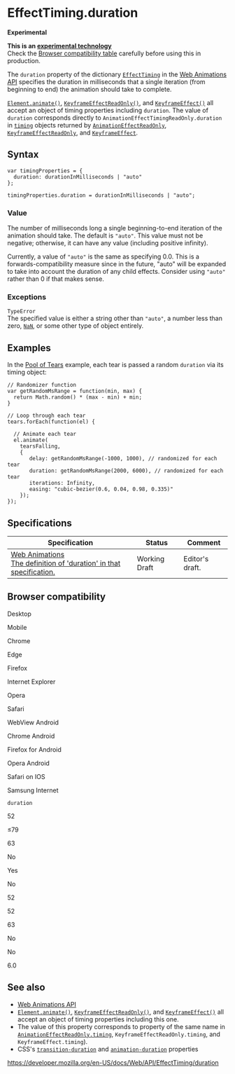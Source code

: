 EffectTiming.duration
=====================

**Experimental**

**This is an [experimental technology](https://developer.mozilla.org/en-US/docs/MDN/Guidelines/Conventions_definitions#experimental)**  
Check the [Browser compatibility table](#browser_compatibility) carefully before using this in production.

The `duration` property of the dictionary [`EffectTiming`](../effecttiming) in the [Web Animations API](../web_animations_api) specifies the duration in milliseconds that a single iteration (from beginning to end) the animation should take to complete.

[`Element.animate()`](../element/animate), [`KeyframeEffectReadOnly()`](../keyframeeffect/keyframeeffect), and [`KeyframeEffect()`](../keyframeeffect/keyframeeffect) all accept an object of timing properties including `duration`. The value of `duration` corresponds directly to <span class="page-not-created">`AnimationEffectTimingReadOnly.duration`</span> in [`timing`](../animationeffect/gettiming) objects returned by [`AnimationEffectReadOnly`](../animationeffect), [`KeyframeEffectReadOnly`](../keyframeeffect), and [`KeyframeEffect`](../keyframeeffect).

Syntax
------

    var timingProperties = {
      duration: durationInMilliseconds | "auto"
    };

    timingProperties.duration = durationInMilliseconds | "auto";

### Value

The number of milliseconds long a single beginning-to-end iteration of the animation should take. The default is `"auto"`. This value must not be negative; otherwise, it can have any value (including positive infinity).

Currently, a value of `"auto"` is the same as specifying 0.0. This is a forwards-compatibility measure since in the future, "auto" will be expanded to take into account the duration of any child effects. Consider using `"auto"` rather than 0 if that makes sense.

### Exceptions

`TypeError`  
The specified value is either a string other than `"auto"`, a number less than zero, [`NaN`](https://developer.mozilla.org/en-US/docs/Web/JavaScript/Reference/Global_Objects/NaN), or some other type of object entirely.

Examples
--------

In the [Pool of Tears](https://codepen.io/rachelnabors/pen/EPJdJx?editors=0010) example, each tear is passed a random `duration` via its timing object:

    // Randomizer function
    var getRandomMsRange = function(min, max) {
      return Math.random() * (max - min) + min;
    }

    // Loop through each tear
    tears.forEach(function(el) {

      // Animate each tear
      el.animate(
        tearsFalling,
        {
           delay: getRandomMsRange(-1000, 1000), // randomized for each tear
           duration: getRandomMsRange(2000, 6000), // randomized for each tear
           iterations: Infinity,
           easing: "cubic-bezier(0.6, 0.04, 0.98, 0.335)"
        });
    });

Specifications
--------------

<table><thead><tr class="header"><th>Specification</th><th>Status</th><th>Comment</th></tr></thead><tbody><tr class="odd"><td><a href="https://drafts.csswg.org/web-animations-1/#iteration-duration">Web Animations<br />
<span class="small">The definition of 'duration' in that specification.</span></a></td><td><span class="spec-wd">Working Draft</span></td><td>Editor's draft.</td></tr></tbody></table>

Browser compatibility
---------------------

Desktop

Mobile

Chrome

Edge

Firefox

Internet Explorer

Opera

Safari

WebView Android

Chrome Android

Firefox for Android

Opera Android

Safari on IOS

Samsung Internet

`duration`

52

≤79

63

No

Yes

No

52

52

63

No

No

6.0

See also
--------

-   [Web Animations API](../web_animations_api)
-   [`Element.animate()`](../element/animate), [`KeyframeEffectReadOnly()`](../keyframeeffect/keyframeeffect), and [`KeyframeEffect()`](../keyframeeffect/keyframeeffect) all accept an object of timing properties including this one.
-   The value of this property corresponds to property of the same name in [`AnimationEffectReadOnly.timing`](../animationeffect/gettiming), <span class="page-not-created">`KeyframeEffectReadOnly.timing`</span>, and <span class="page-not-created">`KeyframeEffect.timing`</span>).
-   CSS's [`transition-duration`](https://developer.mozilla.org/en-US/docs/Web/CSS/transition-duration) and [`animation-duration`](https://developer.mozilla.org/en-US/docs/Web/CSS/animation-duration) properties

<a href="https://developer.mozilla.org/en-US/docs/Web/API/EffectTiming/duration" class="_attribution-link">https://developer.mozilla.org/en-US/docs/Web/API/EffectTiming/duration</a>
